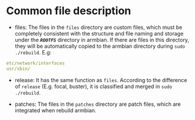 # Common file description

- files: The files in the `files` directory are custom files, which must be completely consistent with the structure and file naming and storage under the ***`ROOTFS`*** directory in armbian. If there are files in this directory, they will be automatically copied to the armbian directory during `sudo ./rebuild`. E.g:
```yaml
etc/network/interfaces
usr/sbin/
```

- release: It has the same function as `files`. According to the difference of `release` (E.g. focal, buster), it is classified and merged in `sudo ./rebuild`.

- patches: The files in the `patches` directory are patch files, which are integrated when rebuild armbian.

